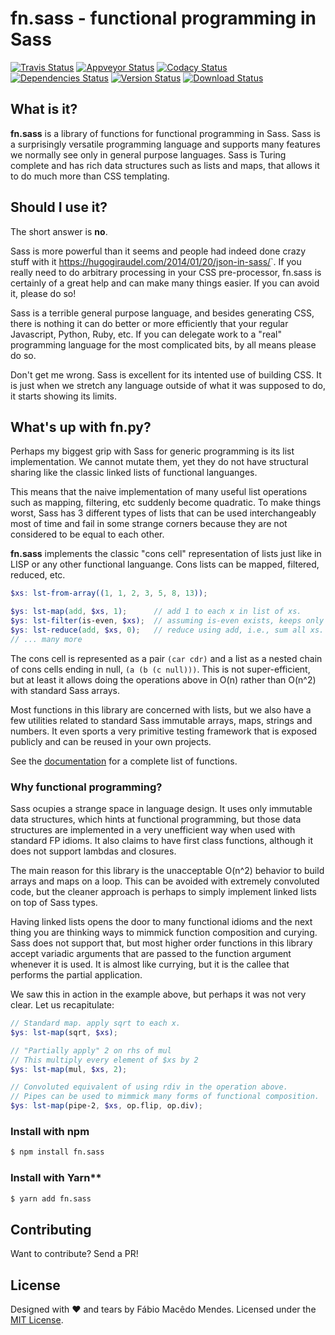 # fn.sass - functional programming in Sass

[![Travis Status](https://travis-ci.org/fabiommendes/fn.sass.svg?branch=master)](https://travis-ci.org/fabiommendes/fn.sass?branch=master)
[![Appveyor Status](https://ci.appveyor.com/api/projects/status/cdy3hsbe72pmte2l?svg=true)](https://ci.appveyor.com/project/fabiommendes/fn-sass)
[![Codacy Status](https://img.shields.io/codacy/grade/848fb4bd6902434fab0bcfb5461284fe/master.svg)](https://www.codacy.com/app/fabiommendes/fn.sass/dashboard)
[![Dependencies Status](https://david-dm.org/fabiommendes/fn.sass.svg)](https://david-dm.org/fabiommendes/fn.sass)
[![Version Status](https://badge.fury.io/js/fn.sass.svg)](https://www.npmjs.com/package/fn.sass)
[![Download Status](https://img.shields.io/npm/dt/fn.sass.svg)](https://www.npmjs.com/package/fn.sass)


## What is it?

**fn.sass** is a library of functions for functional programming in Sass. Sass
is a surprisingly versatile programming language and supports many features
we normally see only in general purpose languages. Sass is Turing complete and has
rich data structures such as lists and maps, that allows it to do much more than
CSS templating.


## Should I use it?

The short answer is **no**.

Sass is more powerful than it seems and people had indeed done crazy stuff with
it <https://hugogiraudel.com/2014/01/20/json-in-sass/>`. If you really
need to do arbitrary processing in your CSS pre-processor, fn.sass is certainly
of a great help and can make many things easier. If you can avoid it, please
do so!

Sass is a terrible general purpose language, and besides generating CSS, there is
nothing it can do better or more efficiently that your regular Javascript,
Python, Ruby, etc. If you can delegate work to a "real" programming language
for the most complicated bits, by all means please do so.

Don't get me wrong. Sass is excellent for its intented use of building CSS.
It is just when we stretch any language outside of what it was supposed to
do, it starts showing its limits.


## What's up with fn.py?

Perhaps my biggest grip with Sass for generic programming is its list
implementation. We cannot mutate them, yet they do not have structural sharing
like the classic linked lists of functional languanges.

This means that the naive implementation of many useful list operations such as
mapping, filtering, etc suddenly become quadratic. To make things worst, Sass
has 3 different types of lists that can be used interchangeably most of time
and fail in some strange corners because they are not considered to be equal to
each other.

**fn.sass** implements the classic "cons cell" representation of lists just like in
LISP or any other functional languange. Cons lists can be mapped, filtered, reduced,
etc.

```scss
$xs: lst-from-array((1, 1, 2, 3, 5, 8, 13));

$ys: lst-map(add, $xs, 1);      // add 1 to each x in list of xs.
$ys: lst-filter(is-even, $xs);  // assuming is-even exists, keeps only even xs.
$ys: lst-reduce(add, $xs, 0);   // reduce using add, i.e., sum all xs.
// ... many more
```

The cons cell is represented as a pair `(car cdr)` and a list as a nested
chain of cons cells ending in null, `(a (b (c null)))`. This is not super-efficient,
but at least it allows doing the operations above in O(n) rather than O(n^2)
with standard Sass arrays.

Most functions in this library are concerned with lists, but we also have a few
utilities related to standard Sass immutable arrays, maps, strings and
numbers. It even sports a very primitive testing framework that is exposed
publicly and can be reused in your own projects.

See the [documentation](https://fabiommendes.github.io/fn.sass/) for a complete
list of functions.


### Why functional programming?

Sass ocupies a strange space in language design. It uses only immutable data
structures, which hints at functional programming, but those data structures
are implemented in a very unefficient way when used with standard FP idioms.
It also claims to have first class functions, although it does not support
lambdas and closures.

The main reason for this library is the unacceptable O(n^2) behavior to
build arrays and maps on a loop. This can be avoided with extremely convoluted
code, but the cleaner approach is perhaps to simply implement linked lists on top of
Sass types.

Having linked lists opens the door to many functional idioms and the next thing
you are thinking ways to mimmick function composition and curying. Sass does not
support that, but most higher order functions in this library accept variadic
arguments that are passed to the function argument whenever it is used. It is
almost like currying, but it is the callee that performs the partial application.

We saw this in action in the example above, but perhaps it was not very clear.
Let us recapitulate:

```scss
// Standard map. apply sqrt to each x.
$ys: lst-map(sqrt, $xs);

// "Partially apply" 2 on rhs of mul
// This multiply every element of $xs by 2
$ys: lst-map(mul, $xs, 2);

// Convoluted equivalent of using rdiv in the operation above.
// Pipes can be used to mimmick many forms of functional composition.
$ys: lst-map(pipe-2, $xs, op.flip, op.div);
```


### Install with npm

```sh
$ npm install fn.sass
```

### Install with Yarn**

```sh
$ yarn add fn.sass
```


## Contributing

Want to contribute? Send a PR!


## License

Designed with ♥ and tears by Fábio Macêdo Mendes. Licensed under the [MIT License](LICENSE).
